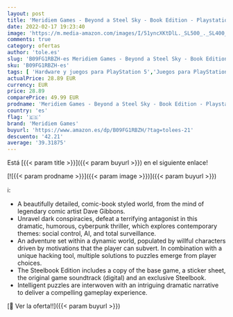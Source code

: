 ```yaml
---
layout: post
title: 'Meridiem Games - Beyond a Steel Sky - Book Edition - Playstation 5'
date: 2022-02-17 19:23:40
image: 'https://m.media-amazon.com/images/I/51yncXKtDlL._SL500_._SL400_.jpg'
comments: true
category: ofertas
author: 'tole.es'
slug: 'B09FG1RBZH-es Meridiem Games - Beyond a Steel Sky - Book Edition -...'
sku: 'B09FG1RBZH-es'
tags: [ 'Hardware y juegos para PlayStation 5','Juegos para PlayStation 5','Videojuegos','meridiem games','playstation', ]
actualPrice: 28.89 EUR
currency: EUR
price: 28.89
comparePrice: 49.99 EUR
prodname: 'Meridiem Games - Beyond a Steel Sky - Book Edition - Playstation 5'
country: 'es'
flag: '🇪🇸'
brand: 'Meridiem Games'
buyurl: 'https://www.amazon.es/dp/B09FG1RBZH/?tag=tolees-21'
descuento: '42.21'
average: '39.31875'
---
```


Está [{{< param title >}}]({{< param buyurl >}}) en el siguiente enlace!

[![{{< param prodname >}}]({{< param image >}})]({{< param buyurl >}})

ℹ️:

- A beautifully detailed, comic-book styled world, from the mind of legendary comic artist Dave Gibbons.
- Unravel dark conspiracies, defeat a terrifying antagonist in this dramatic, humorous, cyberpunk thriller, which explores contemporary themes: social control, AI, and total surveillance.
- An adventure set within a dynamic world, populated by willful characters driven by motivations that the player can subvert. In combination with a unique hacking tool, multiple solutions to puzzles emerge from player choices.
- The Steelbook Edition includes a copy of the base game, a sticker sheet, the original game soundtrack (digital) and an exclusive Steelbook.
- Intelligent puzzles are interwoven with an intriguing dramatic narrative to deliver a compelling gameplay experience.

[🛒 Ver la oferta!!]({{< param buyurl >}})
